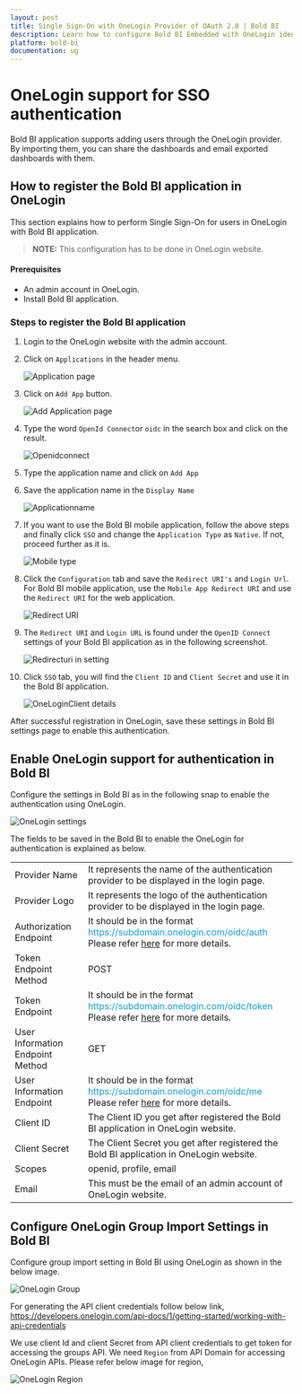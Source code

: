 ```yaml
---
layout: post
title: Single Sign-On with OneLogin Provider of OAuth 2.0 | Bold BI
description: Learn how to configure Bold BI Embedded with OneLogin identity provider for Single Sign-on authentication using OAuth 2.0.
platform: bold-bi
documentation: ug
---
```


# OneLogin support for SSO authentication

Bold BI application supports adding users through the OneLogin provider. By importing them, you can share the dashboards and email exported dashboards with them.

## How to register the Bold BI application in OneLogin

This section explains how to perform Single Sign-On for users in OneLogin with Bold BI application.

> **NOTE:**  This configuration has to be done in OneLogin website.

#### Prerequisites

* An admin account in OneLogin.
* Install Bold BI application.

### Steps to register the Bold BI application

1. Login to the OneLogin website with the admin account.

2. Click on `Applications` in the header menu.

    ![Application page](/static/assets/embedded/site-administration/oauth-support/images/oneloginadmin.png)

3. Click on `Add App` button.

    ![Add Application page](/static/assets/embedded/site-administration/oauth-support/images/oneloginaddapp.png)

4. Type the word `OpenId Connect`or `oidc` in the search box and click on the result.

    ![Openidconnect](/static/assets/embedded/site-administration/oauth-support/images/openidconnect.png)

5. Type the application name and click on `Add App`

6. Save the application name in the `Display Name`

    ![Applicationname](/static/assets/embedded/site-administration/oauth-support/images/oneloginname.png)

7. If you want to use the Bold BI mobile application, follow the above steps and finally click `SSO` and change the `Application Type` as `Native`. If not, proceed further as it is.

    ![Mobile type](/static/assets/embedded/site-administration/oauth-support/images/mobile-onelogin.png)

8. Click the `Configuration` tab and save the `Redirect URI's` and `Login Url`. For Bold BI mobile application, use the `Mobile App Redirect URI` and use the `Redirect URI` for the web application.

    ![Redirect URI](/static/assets/embedded/site-administration/oauth-support/images/oneloginredirect.png)
 
9. The `Redirect URI` and `Login URL` is found under the `OpenID Connect` settings of your Bold BI application as in the following screenshot.

    ![Redirecturi in setting](/static/assets/embedded/site-administration/oauth-support/images/redirecturi.png)

10. Click `SSO` tab, you will find the `Client ID` and `Client Secret` and use it in the Bold BI application.

    ![OneLoginClient details](/static/assets/embedded/site-administration/oauth-support/images/oneloginclient.png)

After successful registration in OneLogin, save these settings in Bold BI settings page to enable this authentication.

## Enable OneLogin support for authentication in Bold BI

Configure the settings in Bold BI as in the following snap to enable the authentication using OneLogin.

![OneLogin settings](/static/assets/embedded/site-administration/oauth-support/images/onelogin-sample-value.png)

The fields to be saved in the Bold BI to enable the OneLogin for authentication is explained as below.

<table>

<tr>
<td>Provider Name</td>
<td>It represents the name of the authentication provider to be displayed in the login page.</td>
</tr>

<tr>
<td>Provider Logo</td>
<td>It represents the logo of the authentication provider to be displayed in the login page.</td>
</tr>

<tr>
<td>Authorization Endpoint</td>
<td>It should be in the format <span style="color:#0c9dd1">https://subdomain.onelogin.com/oidc/auth</span> <br>Please refer <a href="https://developers.onelogin.com/openid-connect/api/authorization-code">here</a> for more details.</td>
</tr>

<tr>
<td>Token Endpoint Method</td>
<td>POST</td>
</tr>

<tr>
<td>Token Endpoint</td>
<td>It should be in the format <span style="color:#0c9dd1">https://subdomain.onelogin.com/oidc/token</span> <br>Please refer <a href="https://developers.onelogin.com/openid-connect/api/authorization-code-grant">here</a> for more details.</td>
</tr>

<tr>
<td>User Information Endpoint Method</td>
<td>GET</td>
</tr>

<tr>
<td>User Information Endpoint</td>
<td>It should be in the format <span style="color:#0c9dd1">https://subdomain.onelogin.com/oidc/me</span> <br>Please refer <a href="https://developers.onelogin.com/openid-connect/api/user-info">here</a> for more details.</td>
</tr>

<tr>
<td>Client ID</td>
<td>The Client ID you get after registered the Bold BI application in OneLogin website.</td>
</tr>

<tr>
<td>Client Secret</td>
<td>The Client Secret you get after registered the Bold BI application in OneLogin website.</td>
</tr>

<tr>
<td>Scopes</td>
<td>openid, profile, email</td>
</tr>

<tr>
<td>Email</td>
<td>This must be the email of an admin account of OneLogin website.</td>
</tr>

</table>

## Configure OneLogin Group Import Settings in Bold BI

Configure group import setting in Bold BI using OneLogin as shown in the below image.

![OneLogin Group](/static/assets/embedded/site-administration/oauth-support/images/OneLogin-group.png)

For generating the API client credentials follow below link,
https://developers.onelogin.com/api-docs/1/getting-started/working-with-api-credentials 

We use client Id and client Secret from API client credentials to get token for accessing the groups API. We need `Region` from API Domain for accessing OneLogin APIs. Please refer below image for region,

![OneLogin Region](/static/assets/embedded/site-administration/oauth-support/images/OneLogin-region.png)